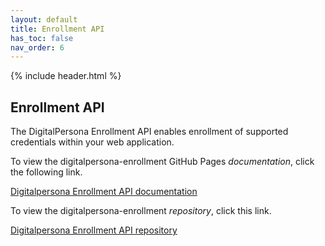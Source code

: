 ```yaml
---
layout: default
title: Enrollment API
has_toc: false
nav_order: 6
---
```


{% include header.html %}  

## Enrollment API  

The DigitalPersona Enrollment API enables enrollment of supported credentials within your web application.

To view the digitalpersona-enrollment GitHub Pages *documentation*, click the following link.

[Digitalpersona Enrollment API documentation](https://hidglobal.github.io/digitalpersona-enrollment/)

To view the digitalpersona-enrollment *repository*, click this link.

[Digitalpersona Enrollment API repository](https://github.com/hidglobal/digitalpersona-enrollment/)
